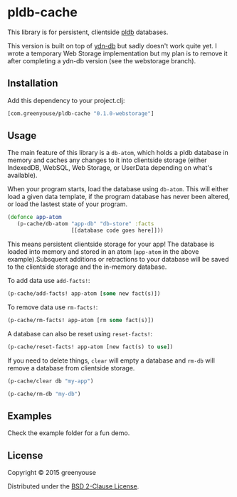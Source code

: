 # pldb-cache

This library is for persistent, clientside
[pldb](https://github.com/clojure/core.logic) databases.

This version is built on top of [ydn-db](http://dev.yathit.com/) but
sadly doesn't work quite yet. I wrote a temporary Web Storage
implementation but my plan is to remove it after completing a ydn-db
version (see the webstorage branch).  

## Installation

Add this dependency to your project.clj:
```clj
[com.greenyouse/pldb-cache "0.1.0-webstorage"]
```

## Usage

The main feature of this library is a `db-atom`, which holds a pldb
database in memory and caches any changes to it into clientside storage
(either IndexedDB, WebSQL, Web Storage, or UserData depending on what's
available). 

When your program starts, load the database using `db-atom`. This
will either load a given data template, if the  program database has
never been altered, or load the lastest state of your program. 

```clj
(defonce app-atom
   (p-cache/db-atom "app-db" "db-store" :facts
                    [[database code goes here]]))
```

This means persistent clientside storage for your app! The database is
loaded into memory and stored in an atom (`app-atom` in the above
example).Subsquent additions or retractions to your database will be
saved to the clientside storage and the in-memory database.

To add data use `add-facts!`:

```clj
(p-cache/add-facts! app-atom [some new fact(s)])
```

To remove data use `rm-facts!`:

```clj
(p-cache/rm-facts! app-atom [rm some fact(s)])
```

A database can also be reset using `reset-facts!`:

```clj
(p-cache/reset-facts! app-atom [new fact(s) to use])
```

If you need to delete things, `clear` will empty a database and `rm-db`
will remove a database from clientside storage.

```clj
(p-cache/clear db "my-app")

(p-cache/rm-db "my-db")
```

## Examples

Check the example folder for a fun demo.


## License

Copyright © 2015 greenyouse

Distributed under the [BSD 2-Clause License](http://www.opensource.org/licenses/BSD-2-Clause).
